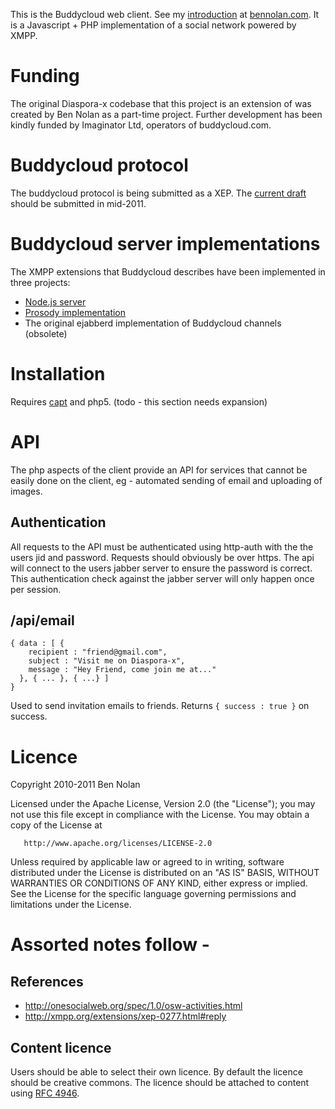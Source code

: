 This is the Buddycloud web client. See my [introduction](http://bennolan.com/2011/04/12/distributed-social-networking.html) at [bennolan.com](http://bennolan.com/). It is a Javascript + PHP implementation of a social network powered by XMPP.

# Funding

The original Diaspora-x codebase that this project is an extension of was created by Ben Nolan as a part-time project. Further development has been kindly funded by Imaginator Ltd, operators of buddycloud.com.

# Buddycloud protocol

The buddycloud protocol is being submitted as a XEP. The [current draft](http://buddycloud.org/wiki/XMPP_XEP) should be submitted in mid-2011.

# Buddycloud server implementations

The XMPP extensions that Buddycloud describes have been implemented in three projects:

* [Node.js server](https://github.com/buddycloud/channel-server)
* [Prosody implementation](http://buddycloud.com/cms/content/buddycloud-channels-built-prosody)
* The original ejabberd implementation of Buddycloud channels (obsolete)

# Installation

Requires [capt](http://github.com/bnolan/capt) and php5. (todo - this section needs expansion)

# API

The php aspects of the client provide an API for services that cannot be easily done on the client, eg - automated sending of email and uploading of images.

## Authentication

All requests to the API must be authenticated using http-auth with the the users jid and password. Requests should obviously be over https. The api will connect to the users jabber server to ensure the password is correct. This authentication check against the jabber server will only happen once per session.

## /api/email

    { data : [ {
        recipient : "friend@gmail.com",
        subject : "Visit me on Diaspora-x",
        message : "Hey Friend, come join me at..."
      }, { ... }, { ...} ]
    }

Used to send invitation emails to friends. Returns `{ success : true }` on success.

# Licence

Copyright 2010-2011 Ben Nolan

   Licensed under the Apache License, Version 2.0 (the "License");
   you may not use this file except in compliance with the License.
   You may obtain a copy of the License at

       http://www.apache.org/licenses/LICENSE-2.0

   Unless required by applicable law or agreed to in writing, software
   distributed under the License is distributed on an "AS IS" BASIS,
   WITHOUT WARRANTIES OR CONDITIONS OF ANY KIND, either express or implied.
   See the License for the specific language governing permissions and
   limitations under the License.

# Assorted notes follow - 

## References

* http://onesocialweb.org/spec/1.0/osw-activities.html
* http://xmpp.org/extensions/xep-0277.html#reply

## Content licence

Users should be able to select their own licence. By default the licence should be creative commons. The licence should be attached to content using [RFC 4946](http://tools.ietf.org/html/rfc4946).

